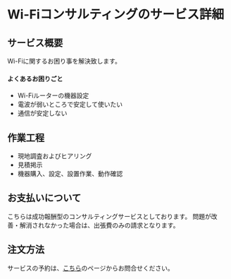 # Wi-Fiコンサルティングのサービス詳細

## サービス概要
Wi-Fiに関するお困り事を解決致します。
#### よくあるお困りごと
- Wi-Fiルーターの機器設定
- 電波が弱いところで安定して使いたい
- 通信が安定しない

## 作業工程
- 現地調査およびヒアリング
- 見積掲示
- 機器購入、設定、設置作業、動作確認

## お支払いについて
こちらは成功報酬型のコンサルティングサービスとしております。
問題が改善・解消されなかった場合は、出張費のみの請求となります。

## 注文方法
サービスの予約は、[こちら](https://www.hisakiohta.com/contact)のページからお問合せください。
